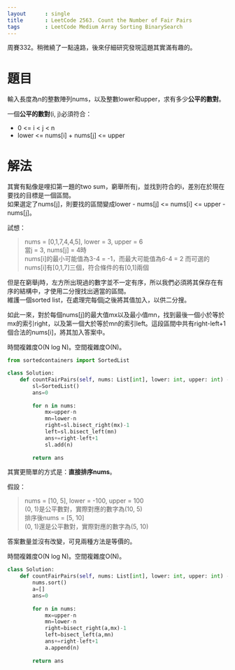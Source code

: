 ```yaml
--- 
layout      : single
title       : LeetCode 2563. Count the Number of Fair Pairs
tags        : LeetCode Medium Array Sorting BinarySearch
---
```

周賽332。稍微繞了一點遠路，後來仔細研究發現這題其實滿有趣的。  

# 題目
輸入長度為n的整數陣列nums，以及整數lower和upper，求有多少**公平的數對**。  

一個**公平的數對**(i, j)必須符合：  
- 0 <= i < j < n  
- lower <= nums[i] + nums[j] <= upper  

# 解法
其實有點像是哩扣第一題的two sum，窮舉所有j，並找到符合的i，差別在於現在要找的目標是一個區間。  
如果選定了nums[j]，則要找的區間變成lower - nums[j] <= nums[i] <= upper - nums[j]。  

試想：  
> nums = [0,1,7,4,4,5], lower = 3, upper = 6  
> 當j = 3, nums[j] = 4時  
> nums[i]的最小可能值為3-4 = -1，而最大可能值為6-4 = 2
> 而可選的nums[i]有[0,1,7]三個，符合條件的有[0,1]兩個  

但是在窮舉j時，左方所出現過的數字並不一定有序，所以我們必須將其保存在有序的結構中，才使用二分搜找出適當的區間。  
維護一個sorted list，在處理完每個j之後將其值加入，以供二分搜。  

如此一來，對於每個nums[j]的最大值mx以及最小值mn，找到最後一個小於等於mx的索引right，以及第一個大於等於mn的索引left。這段區間中共有right-left+1個合法的nums[i]，將其加入答案中。  

時間複雜度O(N log N)。空間複雜度O(N)。  

```python
from sortedcontainers import SortedList

class Solution:
    def countFairPairs(self, nums: List[int], lower: int, upper: int) -> int:
        sl=SortedList()
        ans=0
        
        for n in nums:
            mx=upper-n
            mn=lower-n
            right=sl.bisect_right(mx)-1
            left=sl.bisect_left(mn)
            ans+=right-left+1
            sl.add(n)
 
        return ans
```

其實更簡單的方式是：**直接排序nums**。  

假設：  
> nums = [10, 5], lower = -100, upper = 100  
> (0, 1)是公平數對，實際對應的數字為(10, 5)  
> 排序後nums = [5, 10]  
> (0, 1)還是公平數對，實際對應的數字為(5, 10)  

答案數量並沒有改變，可見兩種方法是等價的。  

時間複雜度O(N log N)。空間複雜度O(N)。  

```python
class Solution:
    def countFairPairs(self, nums: List[int], lower: int, upper: int) -> int:
        nums.sort()
        a=[]
        ans=0
        
        for n in nums:
            mx=upper-n
            mn=lower-n
            right=bisect_right(a,mx)-1
            left=bisect_left(a,mn)
            ans+=right-left+1
            a.append(n)    
            
        return ans
```